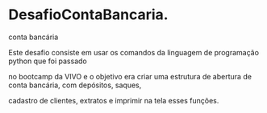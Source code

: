 # DesafioContaBancaria.
conta bancária  

Este desafio consiste em usar os comandos da linguagem de programação python que foi passado 

no bootcamp da VIVO e o objetivo era criar uma estrutura de abertura de conta bancária, com depósitos, saques,

cadastro de clientes, extratos e imprimir na tela esses funções. 
